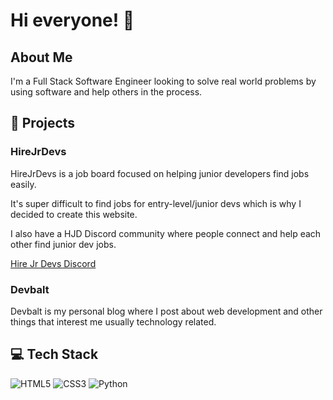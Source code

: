 # Hi everyone! 👋

## About Me

I'm a Full Stack Software Engineer looking to solve real world problems by using software and help others in the process.


## 🎯 Projects 

### HireJrDevs 

HireJrDevs is a job board focused on helping junior developers find jobs easily.

It's super difficult to find jobs for entry-level/junior devs which is why I decided to create this website.

I also have a HJD Discord community where people connect and help each other find junior dev jobs.

[Hire Jr Devs Discord](https://discord.com/invite/gDEsWrem7r)


### Devbalt 

Devbalt is my personal blog where I post about web development and other things that interest me usually technology related.

## 💻 Tech Stack

![HTML5](https://img.shields.io/badge/html5-%23E34F26.svg?style=for-the-badge&logo=html5&logoColor=white)
![CSS3](https://img.shields.io/badge/css3-%231572B6.svg?style=for-the-badge&logo=css3&logoColor=white)
![Python](https://img.shields.io/badge/python-3670A0?style=for-the-badge&logo=python&logoColor=ffdd54)



